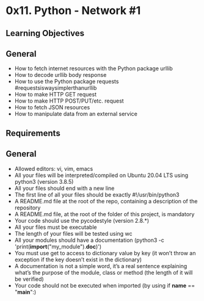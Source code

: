 # **0x11. Python - Network #1**

## **Learning Objectives**

## **General**

-   How to fetch internet resources with the Python package urllib
-   How to decode urllib body response
-   How to use the Python package requests #requestsiswaysimplerthanurllib
-   How to make HTTP GET request
-   How to make HTTP POST/PUT/etc. request
-   How to fetch JSON resources
-   How to manipulate data from an external service

## **Requirements**

## **General**

-   Allowed editors: vi, vim, emacs
-   All your files will be interpreted/compiled on Ubuntu 20.04 LTS using python3 (version 3.8.5)
-   All your files should end with a new line
-   The first line of all your files should be exactly #!/usr/bin/python3
-   A README.md file at the root of the repo, containing a description of the repository
-   A README.md file, at the root of the folder of this project, is mandatory
-   Your code should use the pycodestyle (version 2.8.*)
-   All your files must be executable
-   The length of your files will be tested using wc
-   All your modules should have a documentation (python3 -c 'print(__import__("my_module").__doc__)')
-   You must use get to access to dictionary value by key (it won’t throw an exception if the key doesn’t exist in the dictionary)
-   A documentation is not a simple word, it’s a real sentence explaining what’s the purpose of the module, class or method (the length of it will be verified)
-   Your code should not be executed when imported (by using if __name__ == "__main__":)

